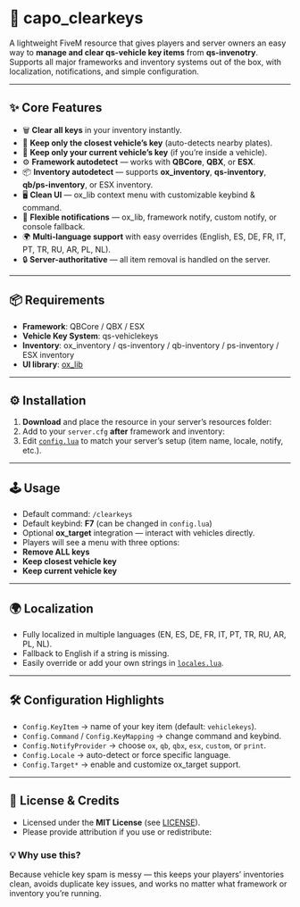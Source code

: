 # 🚗 capo_clearkeys

A lightweight FiveM resource that gives players and server owners an easy way to **manage and clear qs-vehicle key items** from **qs-invenotry**.  
Supports all major frameworks and inventory systems out of the box, with localization, notifications, and simple configuration.

---

## ✨ Core Features

- 🗑️ **Clear all keys** in your inventory instantly.  
- 🚗 **Keep only the closest vehicle’s key** (auto-detects nearby plates).  
- 🔑 **Keep only your current vehicle’s key** (if you’re inside a vehicle).  
- ⚙️ **Framework autodetect** — works with **QBCore**, **QBX**, or **ESX**.  
- 📦 **Inventory autodetect** — supports **ox_inventory**, **qs-inventory**, **qb/ps-inventory**, or ESX inventory.  
- 🖥️ **Clean UI** — ox_lib context menu with customizable keybind & command.  
- 🔔 **Flexible notifications** — ox_lib, framework notify, custom notify, or console fallback.  
- 🌍 **Multi-language support** with easy overrides (English, ES, DE, FR, IT, PT, TR, RU, AR, PL, NL).  
- 🔒 **Server-authoritative** — all item removal is handled on the server.  

---

## 📦 Requirements

- **Framework**: QBCore / QBX / ESX
- **Vehicle Key System**: qs-vehiclekeys
- **Inventory**: ox_inventory / qs-inventory / qb-inventory / ps-inventory / ESX inventory  
- **UI library**: [ox_lib](https://github.com/overextended/ox_lib)  

---

## ⚙️ Installation

1. **Download** and place the resource in your server’s resources folder:
2. Add to your `server.cfg` **after** framework and inventory:
3. Edit [`config.lua`](./config.lua) to match your server’s setup (item name, locale, notify, etc.).

---

## 🕹️ Usage

- Default command: `/clearkeys`  
- Default keybind: **F7** (can be changed in `config.lua`)  
- Optional **ox_target** integration — interact with vehicles directly.  
- Players will see a menu with three options:
- **Remove ALL keys**  
- **Keep closest vehicle key**  
- **Keep current vehicle key**  

---

## 🌍 Localization

- Fully localized in multiple languages (EN, ES, DE, FR, IT, PT, TR, RU, AR, PL, NL).  
- Fallback to English if a string is missing.  
- Easily override or add your own strings in [`locales.lua`](./locales.lua).  

---

## 🛠️ Configuration Highlights

- `Config.KeyItem` → name of your key item (default: `vehiclekeys`).  
- `Config.Command` / `Config.KeyMapping` → change command and keybind.  
- `Config.NotifyProvider` → choose `ox`, `qb`, `qbx`, `esx`, `custom`, or `print`.  
- `Config.Locale` → auto-detect or force specific language.  
- `Config.Target*` → enable and customize ox_target support.  

---

## 📜 License & Credits

- Licensed under the **MIT License** (see [LICENSE](./LICENSE)).  
- Please provide attribution if you use or redistribute:  

### 💡 Why use this?
Because vehicle key spam is messy — this keeps your players’ inventories clean, avoids duplicate key issues, and works no matter what framework or inventory you’re running.
